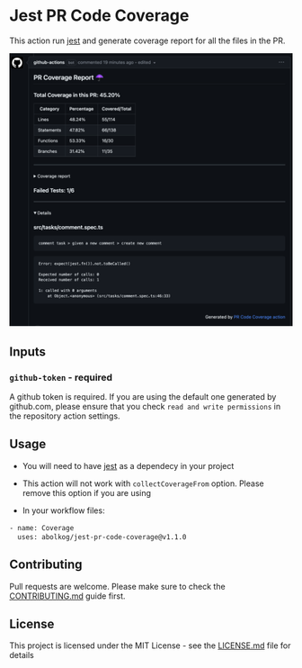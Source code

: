 [jest]: https://jestjs.io/

# Jest PR Code Coverage

This action run [jest](jest) and generate coverage report for all the files in the PR.

<img src="./assets/pr-coverage-sample.png" />

## Inputs

### `github-token` - **required**

A github token is required. If you are using the default one generated by github.com, please ensure that you check `read and write permissions` in the repository action settings.

## Usage

- You will need to have [jest](jest) as a dependecy in your project

- This action will not work with `collectCoverageFrom` option. Please remove this option if you are using

- In your workflow files:

```
- name: Coverage
  uses: abolkog/jest-pr-code-coverage@v1.1.0

```

## Contributing

Pull requests are welcome. Please make sure to check the [CONTRIBUTING.md](./CONTRIBUTING.md) guide first.

## License

This project is licensed under the MIT License - see the [LICENSE.md](LICENSE.md) file for details
